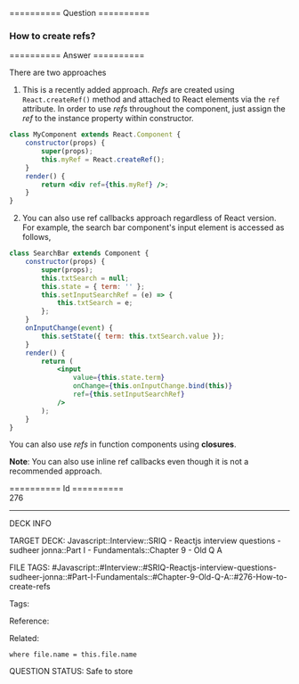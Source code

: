 ========== Question ==========  

### How to create refs?  

========== Answer ==========  

There are two approaches

1. This is a recently added approach. _Refs_ are created using
   `React.createRef()` method and attached to React elements via the `ref`
   attribute. In order to use _refs_ throughout the component, just assign the
   _ref_ to the instance property within constructor.

```jsx
class MyComponent extends React.Component {
    constructor(props) {
        super(props);
        this.myRef = React.createRef();
    }
    render() {
        return <div ref={this.myRef} />;
    }
}
```

2. You can also use ref callbacks approach regardless of React version. For
   example, the search bar component's input element is accessed as follows,

```jsx
class SearchBar extends Component {
    constructor(props) {
        super(props);
        this.txtSearch = null;
        this.state = { term: '' };
        this.setInputSearchRef = (e) => {
            this.txtSearch = e;
        };
    }
    onInputChange(event) {
        this.setState({ term: this.txtSearch.value });
    }
    render() {
        return (
            <input
                value={this.state.term}
                onChange={this.onInputChange.bind(this)}
                ref={this.setInputSearchRef}
            />
        );
    }
}
```

You can also use _refs_ in function components using **closures**.

**Note**: You can also use inline ref callbacks even though it is not a
recommended approach.

========== Id ==========  
276

---

DECK INFO

TARGET DECK: Javascript::Interview::SRIQ - Reactjs interview questions - sudheer jonna::Part I - Fundamentals::Chapter 9 - Old Q A

FILE TAGS: #Javascript::#Interview::#SRIQ-Reactjs-interview-questions-sudheer-jonna::#Part-I-Fundamentals::#Chapter-9-Old-Q-A::#276-How-to-create-refs

Tags:

Reference:

Related:

```dataview
where file.name = this.file.name
```
QUESTION STATUS: Safe to store
